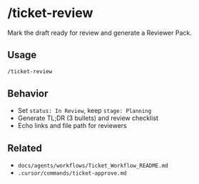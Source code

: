 # /ticket-review

Mark the draft ready for review and generate a Reviewer Pack.

## Usage

```bash
/ticket-review
```

## Behavior

- Set `status: In Review`, keep `stage: Planning`
- Generate TL;DR (3 bullets) and review checklist
- Echo links and file path for reviewers

## Related

- `docs/agents/workflows/Ticket_Workflow_README.md`
- `.cursor/commands/ticket-approve.md`
